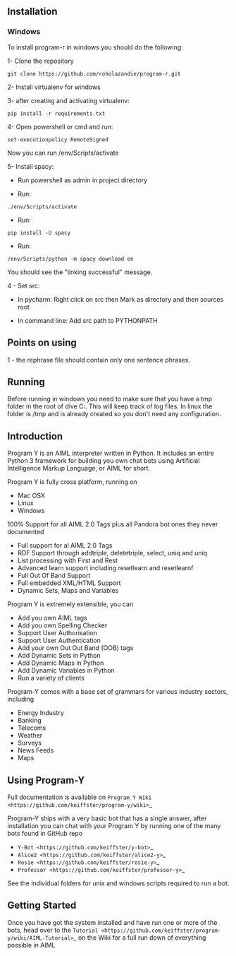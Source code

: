 ## Installation
### Windows
To install program-r in windows you should do the following:

1- Clone the repository
```
git clone https://github.com/roholazandie/program-r.git
```

2- Install virtualenv for windows

3- after creating and activating virtualenv:
```
pip install -r requirements.txt
```

4- Open powershell or cmd and run:
```
set-executionpolicy RemoteSigned
```
Now you can run /env/Scripts/activate

5- Install spacy:

-  Run powershell as admin in project directory

- Run:
```
./env/Scripts/activate
```
- Run:
```
pip install -U spacy
```
- Run:
```
/env/Scripts/python -m spacy download en
```
You should see the "linking successful" message.

4 - Set src:
- In pycharm:
    Right click on src then Mark as directory and then sources root

- In command line:
        Add src path to PYTHONPATH


## Points on using
1 - the rephrase file should contain only one sentence phrases.


## Running

Before running in windows you need to make sure that you have a tmp folder in the root of dive C:. This will keep track of
log files. In linux the folder is /tmp and is already created so you don't need any configuration.



## Introduction

Program Y is an AIML interpreter written in Python. It includes an entire Python 3 framework for building you own chat bots using
Artificial Intelligence Markup Language, or AIML for short.

Program Y is fully cross platform, running on

- Mac OSX
- Linux
- Windows

100% Support for all AIML 2.0 Tags plus all Pandora bot ones they never documented

- Full support for al AIML 2.0 Tags
- RDF Support through addtriple, deletetriple, select, uniq and uniq
- List processing with First and Rest
- Advanced learn support including resetlearn and resetlearnf
- Full Out Of Band Support
- Full embedded XML/HTML Support
- Dynamic Sets, Maps and Variables

Program Y is extremely extensible, you can

- Add you own AIML tags
- Add you own Spelling Checker
- Support User Authorisation
- Support User Authentication
- Add your own Out Out Band (OOB) tags
- Add Dynamic Sets in Python
- Add Dynamic Maps in Python
- Add Dynamic Variables in Python
- Run a variety of clients

Program-Y comes with a base set of grammars for various industry sectors, including

- Energy Industry
- Banking
- Telecoms
- Weather
- Surveys
- News Feeds
- Maps

Using Program-Y
----------------
Full documentation is available on `Program Y Wiki <https://github.com/keiffster/program-y/wiki>`_

Program-Y ships with a very basic bot that has a single answer, after installation you can chat with your Program Y by running one of the many bots found in GitHub repo

- `Y-Bot <https://github.com/keiffster/y-bot>`_
- `Alice2 <https://github.com/keiffster/alice2-y>`_
- `Rosie <https://github.com/keiffster/rosie-y>`_
- `Professor <https://github.com/keiffster/professor-y>`_

See the individual folders for unix and windows scripts required to run a bot.

Getting Started
---------------
Once you have got the system installed and have run one or more of the bots, head over to the
`Tutorial <https://github.com/keiffster/program-y/wiki/AIML-Tutorial>`_ on the Wiki for a full
run down of everything possible in AIML
